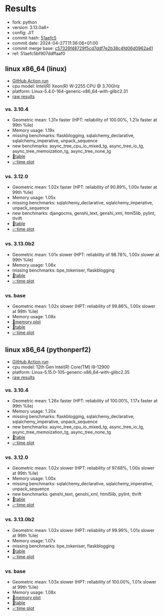 # Results

- fork: python
- version: 3.13.0a6+
- config: JIT
- commit hash: [51aefc5](https://github.com/python/cpython/commit/51aefc5)
- commit date: 2024-04-27T11:36:06+01:00
- commit merge base: [c57326f48729f5cd7ddf7e2b38c4fd06d0962a41](https://github.com/python/cpython/commit/c57326f48729f5cd7ddf7e2b38c4fd06d0962a41)
- ref: 51aefc5bf907ddffaaf0

## linux x86_64 (linux)

- [GitHub Action run](https://github.com/faster-cpython/benchmarking/actions/runs/8863419643)
- cpu model: Intel(R) Xeon(R) W-2255 CPU @ 3.70GHz
- platform: Linux-5.4.0-164-generic-x86_64-with-glibc2.31
- [raw results](bm-20240427-linux-x86_64-python-51aefc5bf907ddffaaf0-3.13.0a6%2B-51aefc5.json)

### vs. 3.10.4

- Geometric mean: 1.31x faster (HPT: reliability of 100.00%, 1.21x faster at 99th %ile)
- Memory usage: 1.19x
- missing benchmarks: flaskblogging, sqlalchemy_declarative, sqlalchemy_imperative, unpack_sequence
- new benchmarks: async_tree_cpu_io_mixed_tg, async_tree_io_tg, async_tree_memoization_tg, async_tree_none_tg
- [📄table](bm-20240427-linux-x86_64-python-51aefc5bf907ddffaaf0-3.13.0a6%2B-51aefc5-vs-3.10.4.md)
- [📈time plot](bm-20240427-linux-x86_64-python-51aefc5bf907ddffaaf0-3.13.0a6%2B-51aefc5-vs-3.10.4.svg)

### vs. 3.12.0

- Geometric mean: 1.02x faster (HPT: reliability of 90.89%, 1.00x faster at 99th %ile)
- Memory usage: 1.05x
- missing benchmarks: sqlalchemy_declarative, sqlalchemy_imperative, unpack_sequence
- new benchmarks: djangocms, genshi_text, genshi_xml, html5lib, pylint, thrift
- [📄table](bm-20240427-linux-x86_64-python-51aefc5bf907ddffaaf0-3.13.0a6%2B-51aefc5-vs-3.12.0.md)
- [📈time plot](bm-20240427-linux-x86_64-python-51aefc5bf907ddffaaf0-3.13.0a6%2B-51aefc5-vs-3.12.0.svg)

### vs. 3.13.0b2

- Geometric mean: 1.01x slower (HPT: reliability of 98.78%, 1.00x slower at 99th %ile)
- Memory usage: 1.06x
- missing benchmarks: bpe_tokeniser, flaskblogging
- [📄table](bm-20240427-linux-x86_64-python-51aefc5bf907ddffaaf0-3.13.0a6%2B-51aefc5-vs-3.13.0b2.md)
- [📈time plot](bm-20240427-linux-x86_64-python-51aefc5bf907ddffaaf0-3.13.0a6%2B-51aefc5-vs-3.13.0b2.svg)

### vs. base

- Geometric mean: 1.02x slower (HPT: reliability of 99.86%, 1.00x slower at 99th %ile)
- Memory usage: 1.08x
- [🧠memory plot](bm-20240427-linux-x86_64-python-51aefc5bf907ddffaaf0-3.13.0a6%2B-51aefc5-vs-base-mem.svg)
- [📄table](bm-20240427-linux-x86_64-python-51aefc5bf907ddffaaf0-3.13.0a6%2B-51aefc5-vs-base.md)
- [📈time plot](bm-20240427-linux-x86_64-python-51aefc5bf907ddffaaf0-3.13.0a6%2B-51aefc5-vs-base.svg)

## linux x86_64 (pythonperf2)

- [GitHub Action run](https://github.com/faster-cpython/benchmarking/actions/runs/8863419643)
- cpu model: 12th Gen Intel(R) Core(TM) i9-12900
- platform: Linux-5.15.0-105-generic-x86_64-with-glibc2.35
- [raw results](bm-20240427-pythonperf2-x86_64-python-51aefc5bf907ddffaaf0-3.13.0a6%2B-51aefc5.json)

### vs. 3.10.4

- Geometric mean: 1.26x faster (HPT: reliability of 100.00%, 1.17x faster at 99th %ile)
- Memory usage: 1.20x
- missing benchmarks: flaskblogging, sqlalchemy_declarative, sqlalchemy_imperative, unpack_sequence
- new benchmarks: async_tree_cpu_io_mixed_tg, async_tree_io_tg, async_tree_memoization_tg, async_tree_none_tg
- [📄table](bm-20240427-pythonperf2-x86_64-python-51aefc5bf907ddffaaf0-3.13.0a6%2B-51aefc5-vs-3.10.4.md)
- [📈time plot](bm-20240427-pythonperf2-x86_64-python-51aefc5bf907ddffaaf0-3.13.0a6%2B-51aefc5-vs-3.10.4.svg)

### vs. 3.12.0

- Geometric mean: 1.02x slower (HPT: reliability of 97.68%, 1.00x slower at 99th %ile)
- Memory usage: 1.00x
- missing benchmarks: sqlalchemy_declarative, sqlalchemy_imperative, unpack_sequence
- new benchmarks: genshi_text, genshi_xml, html5lib, pylint, thrift
- [📄table](bm-20240427-pythonperf2-x86_64-python-51aefc5bf907ddffaaf0-3.13.0a6%2B-51aefc5-vs-3.12.0.md)
- [📈time plot](bm-20240427-pythonperf2-x86_64-python-51aefc5bf907ddffaaf0-3.13.0a6%2B-51aefc5-vs-3.12.0.svg)

### vs. 3.13.0b2

- Geometric mean: 1.02x slower (HPT: reliability of 99.99%, 1.01x slower at 99th %ile)
- Memory usage: 1.07x
- missing benchmarks: bpe_tokeniser, flaskblogging
- [📄table](bm-20240427-pythonperf2-x86_64-python-51aefc5bf907ddffaaf0-3.13.0a6%2B-51aefc5-vs-3.13.0b2.md)
- [📈time plot](bm-20240427-pythonperf2-x86_64-python-51aefc5bf907ddffaaf0-3.13.0a6%2B-51aefc5-vs-3.13.0b2.svg)

### vs. base

- Geometric mean: 1.03x slower (HPT: reliability of 100.00%, 1.01x slower at 99th %ile)
- Memory usage: 1.08x
- [🧠memory plot](bm-20240427-pythonperf2-x86_64-python-51aefc5bf907ddffaaf0-3.13.0a6%2B-51aefc5-vs-base-mem.svg)
- [📄table](bm-20240427-pythonperf2-x86_64-python-51aefc5bf907ddffaaf0-3.13.0a6%2B-51aefc5-vs-base.md)
- [📈time plot](bm-20240427-pythonperf2-x86_64-python-51aefc5bf907ddffaaf0-3.13.0a6%2B-51aefc5-vs-base.svg)

